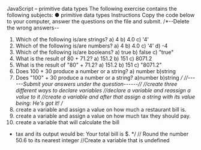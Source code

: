 JavaScript – primitive data types
The following exercise contains the following subjects:
● primitive data types
Instructions
Copy the code below to your computer, answer the
questions on the file and submit.
/*--Delete the wrong answers--
1. Which of the following is/are strings?
a) 4
b) 4.0
c) '4'
2. Which of the following is/are numbers?
a) 4
b) 4.0
c) '4'
d) -4
3. Which of the following is/are booleans?
a) true
b) false
c) "true"
4. What is the result of 80 + 71.2?
a) 151.2
b) 151
c) 8071.2
5. What is the result of "80" + 71.2?
a) 151.2
b) 151
c) "8071.2"
6. Does 100 + 30 produce a number or a string?
a) number
b)string
7. Does "100" + 30 produce a number or a string?
a)number
b)string
*/
//------Submit your answers under the
question------//
//create three different ways to declare variables
//declare a variable and reassign a value to it
//create a variable and after that assign a string
with its value being: He's got it!
/*
1. create a variable and assign a value on how
much a restaurant bill is.
2. create a variable and assign a value on how
much tax they should pay.
3. create a variable that will calculate the bill
* tax and its output would be: Your total bill is
<total bill> $.
*/
// Round the number 50.6 to its nearest integer
//Create a variable that is undefined
